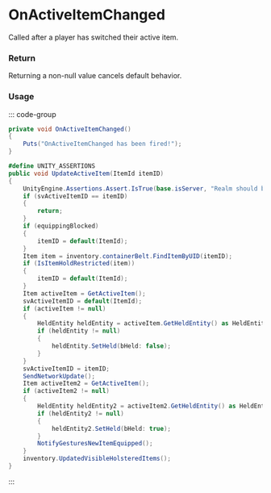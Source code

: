 <Badge type="danger" text="Carbon Compatible"/><Badge type="warning" text="Oxide Compatible"/>
# OnActiveItemChanged
Called after a player has switched their active item.
### Return
Returning a non-null value cancels default behavior.

### Usage
::: code-group
```csharp [Example]
private void OnActiveItemChanged()
{
	Puts("OnActiveItemChanged has been fired!");
}
```
```csharp [Source — Assembly-CSharp @ BasePlayer]
#define UNITY_ASSERTIONS
public void UpdateActiveItem(ItemId itemID)
{
	UnityEngine.Assertions.Assert.IsTrue(base.isServer, "Realm should be server!");
	if (svActiveItemID == itemID)
	{
		return;
	}
	if (equippingBlocked)
	{
		itemID = default(ItemId);
	}
	Item item = inventory.containerBelt.FindItemByUID(itemID);
	if (IsItemHoldRestricted(item))
	{
		itemID = default(ItemId);
	}
	Item activeItem = GetActiveItem();
	svActiveItemID = default(ItemId);
	if (activeItem != null)
	{
		HeldEntity heldEntity = activeItem.GetHeldEntity() as HeldEntity;
		if (heldEntity != null)
		{
			heldEntity.SetHeld(bHeld: false);
		}
	}
	svActiveItemID = itemID;
	SendNetworkUpdate();
	Item activeItem2 = GetActiveItem();
	if (activeItem2 != null)
	{
		HeldEntity heldEntity2 = activeItem2.GetHeldEntity() as HeldEntity;
		if (heldEntity2 != null)
		{
			heldEntity2.SetHeld(bHeld: true);
		}
		NotifyGesturesNewItemEquipped();
	}
	inventory.UpdatedVisibleHolsteredItems();
}

```
:::
